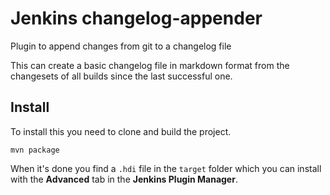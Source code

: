 # Jenkins changelog-appender
Plugin to append changes from git to a changelog file

This can create a basic changelog file in markdown format from the changesets of all builds since the last successful one.

## Install
To install this you need to clone and build the project.
```
mvn package
```
When it's done you find a `.hdi` file in the `target` folder which you can install with the **Advanced** tab in the **Jenkins Plugin Manager**.
